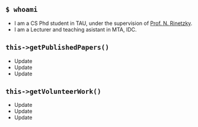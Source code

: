 ## `$ whoami`

- I am a CS Phd student in TAU, under the supervision of [Prof. N. Rinetzky](https://www.cs.tau.ac.il/~maon/).
- I am a Lecturer and teaching asistant in MTA, IDC.

## `this->getPublishedPapers()`

- Update
- Update
- Update

## `this->getVolunteerWork()`

- Update
- Update
- Update
